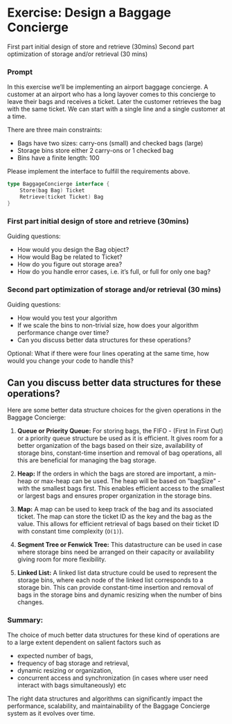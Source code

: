 #   Exercise: Design a Baggage Concierge

First part initial design of store and retrieve (30mins) Second part optimization of storage and/or retrieval (30 mins)

### Prompt
In this exercise we’ll be implementing an airport baggage concierge. A customer at an airport who has a long layover comes to this concierge to leave their bags and receives a ticket. Later the customer retrieves the bag with the same ticket. We can start with a single line and a single customer at a time.

There are three main constraints:
-   Bags have two sizes: carry-ons (small) and checked bags (large)
-   Storage bins store either 2 carry-ons or 1 checked bag
-   Bins have a finite length: 100

Please implement the interface to fulfill the requirements above.

```go
type BaggageConcierge interface {
    Store(bag Bag) Ticket
    Retrieve(ticket Ticket) Bag
}
```


### First part initial design of store and retrieve (30mins)
Guiding questions:
-   How would you design the Bag object?
-   How would Bag be related to Ticket?
-   How do you figure out storage area?
-   How do you handle error cases, i.e. it’s full, or full for only one bag?

###  Second part optimization of storage and/or retrieval (30 mins)
Guiding questions:
-   How would you test your algorithm
-   If we scale the bins to non-trivial size, how does your algorithm performance change over time?
-   Can you discuss better data structures for these operations?

Optional: What if there were four lines operating at the same time, how would you change your code to handle this?


##   Can you discuss better data structures for these operations?

Here are some better data structure choices for the given operations in the Baggage Concierge:

1. **Queue or Priority Queue:** For storing bags, the FIFO - (First In First Out) or a priority queue structure be used as it is efficient. It gives room for a better organization of the bags based on their size, availability of storage bins,  constant-time insertion and removal of bag operations, all this are beneficial for managing the bag storage.

2. **Heap:** If the orders in which the bags are stored are important, a min-heap or max-heap can be used. The heap will be based on "bagSize" - with the smallest bags first. This enables efficient access to the smallest or largest bags and ensures proper organization in the storage bins.

3. **Map:** A map can be used to keep track of the bag and its associated ticket. The map can store the ticket ID as the key and the bag as the value. This allows for efficient retrieval of bags based on their ticket ID with constant time complexity (`O(1)`).


4. **Segment Tree or Fenwick Tree:** This datastructure can be used in case where storage bins need be arranged on their capacity or availability giving room for more flexibility.


5. **Linked List:** A linked list data structure could be used to represent the storage bins, where each node of the linked list corresponds to a storage bin. This can provide constant-time insertion and removal of bags in the storage bins and dynamic resizing when the number of bins changes.

###   Summary:
The choice of much better data structures for these kind of operations are to a large extent dependent on salient factors such as 
-   expected number of bags,
-   frequency of bag storage and retrieval, 
-   dynamic resizing or organization,
-   concurrent access and synchronization (in cases where user need interact with bags simultaneously) etc

The right data structures and algorithms can significantly impact the performance, scalability, and maintainability of the Baggage Concierge system as it evolves over time.